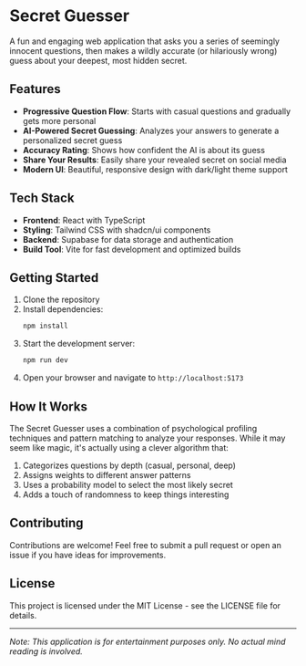 # Secret Guesser

A fun and engaging web application that asks you a series of seemingly innocent questions, then makes a wildly accurate (or hilariously wrong) guess about your deepest, most hidden secret.

## Features

- **Progressive Question Flow**: Starts with casual questions and gradually gets more personal
- **AI-Powered Secret Guessing**: Analyzes your answers to generate a personalized secret guess
- **Accuracy Rating**: Shows how confident the AI is about its guess
- **Share Your Results**: Easily share your revealed secret on social media
- **Modern UI**: Beautiful, responsive design with dark/light theme support

## Tech Stack

- **Frontend**: React with TypeScript
- **Styling**: Tailwind CSS with shadcn/ui components
- **Backend**: Supabase for data storage and authentication
- **Build Tool**: Vite for fast development and optimized builds

## Getting Started

1. Clone the repository
2. Install dependencies:
   ```bash
   npm install
   ```
3. Start the development server:
   ```bash
   npm run dev
   ```
4. Open your browser and navigate to `http://localhost:5173`

## How It Works

The Secret Guesser uses a combination of psychological profiling techniques and pattern matching to analyze your responses. While it may seem like magic, it's actually using a clever algorithm that:

1. Categorizes questions by depth (casual, personal, deep)
2. Assigns weights to different answer patterns
3. Uses a probability model to select the most likely secret
4. Adds a touch of randomness to keep things interesting

## Contributing

Contributions are welcome! Feel free to submit a pull request or open an issue if you have ideas for improvements.

## License

This project is licensed under the MIT License - see the LICENSE file for details.

---

*Note: This application is for entertainment purposes only. No actual mind reading is involved.* 